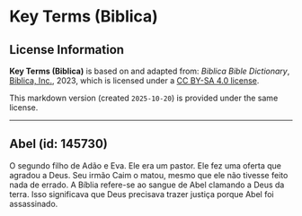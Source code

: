 # Key Terms (Biblica)

## License Information

**Key Terms (Biblica)** is based on and adapted from: _Biblica Bible Dictionary_, [Biblica, Inc.](https://www.biblica.com/), 2023, which is licensed under a [CC BY-SA 4.0 license](https://creativecommons.org/licenses/by-sa/4.0/legalcode.en).

This markdown version (created `2025-10-20`) is provided under the same license.



--------------------------------

## Abel (id: 145730)

O segundo filho de Adão e Eva. Ele era um pastor. Ele fez uma oferta que agradou a Deus. Seu irmão Caim o matou, mesmo que ele não tivesse feito nada de errado. A Bíblia refere\-se ao sangue de Abel clamando a Deus da terra. Isso significava que Deus precisava trazer justiça porque Abel foi assassinado.


